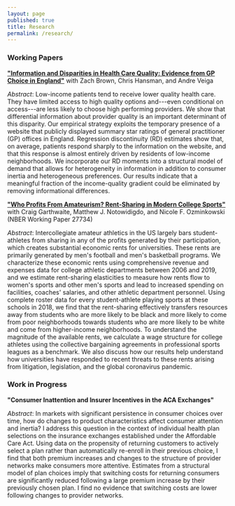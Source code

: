 ```yaml
---
layout: page
published: true
title: Research
permalink: /research/
---
```


### Working Papers

**["Information and Disparities in Health Care Quality: Evidence from GP Choice in England"](/files/GPinfo.pdf)** with Zach Brown, Chris Hansman, and Andre Veiga  

*Abstract*: Low-income patients tend to receive lower quality health care. They have limited access to high quality options and---even conditional on access---are less likely to choose high performing providers.  We show that differential information about provider quality is an important determinant of this disparity. Our empirical strategy exploits the temporary presence of a website that publicly displayed summary star ratings of general practitioner (GP) offices in England.  Regression discontinuity (RD) estimates show that, on average, patients respond sharply to the information on the website, and that this response is almost entirely driven by residents of low-income neighborhoods. We incorporate our RD moments into a structural model of demand that allows for heterogeneity in information in addition to consumer inertia and heterogeneous preferences. Our results indicate that a meaningful fraction of the income-quality gradient could be eliminated by removing informational differences.

**["Who Profits From Amateurism? Rent-Sharing in Modern College Sports"](/files/w27734.pdf)** with Craig Garthwaite, Matthew J. Notowidigdo, and Nicole F. Ozminkowski (NBER Working Paper 27734)

*Abstract*: Intercollegiate amateur athletics in the US largely bars student-athletes from sharing in any of the profits generated by their participation, which creates substantial economic rents for universities. These rents are primarily generated by men's football and men's basketball programs. We characterize these economic rents using comprehensive revenue and expenses data for college athletic departments between 2006 and 2019, and we estimate rent-sharing elasticities to measure how rents flow to women's sports and other men's sports and lead to increased spending on facilities, coaches' salaries, and other athletic department personnel. Using complete roster data for every student-athlete playing sports at these schools in 2018, we find that the rent-sharing effectively transfers resources away from students who are more likely to be black and more likely to come from poor neighborhoods towards students who are more likely to be white and come from higher-income neighborhoods. To understand the magnitude of the available rents, we calculate a wage structure for college athletes using the collective bargaining agreements in professional sports leagues as a benchmark. We also discuss how our results help understand how universities have responded to recent threats to these rents arising from litigation, legislation, and the global coronavirus pandemic.


### Work in Progress

**"Consumer Inattention and Insurer Incentives in the ACA Exchanges"**

*Abstract*: In markets with significant persistence in consumer choices over time, how do changes to product characteristics affect consumer attention and inertia? I address this question in the context of individual health plan selections on the insurance exchanges established under the Affordable Care Act. Using data on the propensity of returning customers to actively select a plan rather than automatically re-enroll in their previous choice, I find that both premium increases and changes to the structure of provider networks make consumers more attentive. Estimates from a structural model of plan choices imply that switching costs for returning consumers are significantly reduced following a large premium increase by their previously chosen plan. I find no evidence that switching costs are lower following changes to provider networks.
